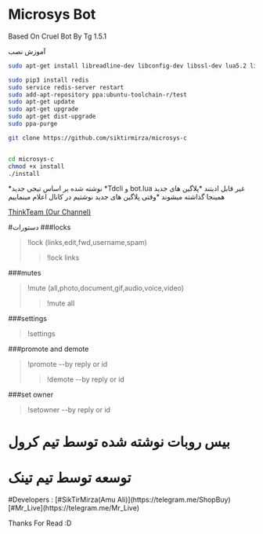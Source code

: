 # Microsys Bot
Based On Cruel Bot By Tg 1.5.1

آموزش نصب

```sh
sudo apt-get install libreadline-dev libconfig-dev libssl-dev lua5.2 liblua5.2-dev lua-socket lua-sec lua-expat libevent-dev make unzip git redis-server autoconf g++ libjansson-dev libpython-dev expat libexpat1-dev ppa-purge python3-pip python3-dev

sudo pip3 install redis
sudo service redis-server restart
sudo add-apt-repository ppa:ubuntu-toolchain-r/test
sudo apt-get update
sudo apt-get upgrade
sudo apt-get dist-upgrade
sudo ppa-purge

git clone https://github.com/siktirmirza/microsys-c


cd microsys-c
chmod +x install
./install

```

*نوشته شده بر اساس تیجی جدید
*Tdcli و bot.lua غیر قابل ادیتند
*پلاگین های جدید همینجا گذاشته میشوند
*وقتی پلاگین های جدید نوشتیم در کانال اعلام مینماییم

[ThinkTeam (Our Channel)](https://telegram.me/ThinkTeam)

#دستورات
###locks
>!lock (links,edit,fwd,username,spam)
>>!lock links


###mutes
>!mute (all,photo,document,gif,audio,voice,video)
>>!mute all


###settings
>!settings


###promote and demote
>!promote  --by reply or id
>>!demote  --by reply or id

###set owner
>!setowner  --by reply or id


<h1>بیس روبات نوشته شده توسط تیم کرول</h1>
<h1>توسعه توسط تیم تینک</h1>
#Developers :
[#SikTirMirza(Amu Ali)](https://telegram.me/ShopBuy)
<br>
[#Mr_Live](https://telegram.me/Mr_Live)

Thanks For Read :D
